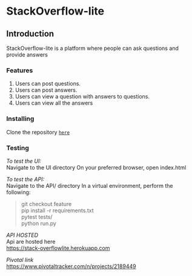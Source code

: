 # StackOverflow-lite
## Introduction
StackOverflow-lite is a platform where people can ask questions and provide answers


### Features
1. Users can post questions.
2. Users can post answers.
3. Users can view a question with answers to questions.
4. Users can view all the answers

### Installing
Clone the repository [```here```](https://github.com/adoniswalker/StackOverflowlite/)

### Testing
*To test the UI:*\
Navigate to the UI directory
On your preferred browser, open index.html

*To test the API:*\
Navigate to the API/ directory
In a virtual environment, perform the following:

>git checkout feature\
>pip install -r requirements.txt\
>pytest tests/\
>python run.py

*API HOSTED*\
Api are hosted here\
https://stack-overflowlite.herokuapp.com

*Pivotal link*\
https://www.pivotaltracker.com/n/projects/2189449